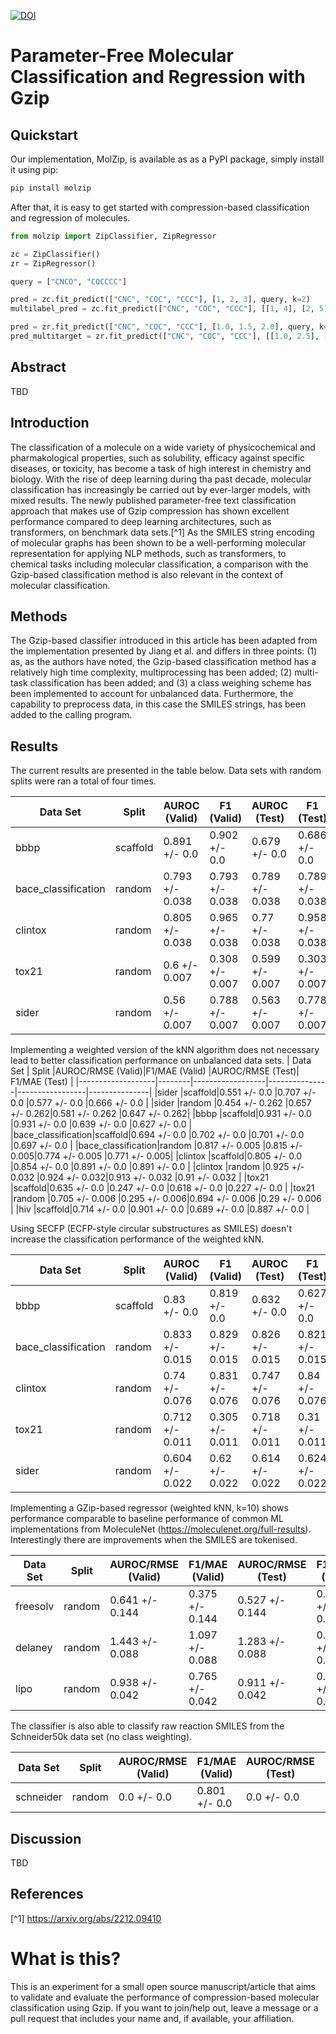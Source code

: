 [![DOI](https://zenodo.org/badge/666335439.svg)](https://zenodo.org/badge/latestdoi/666335439)

# Parameter-Free Molecular Classification and Regression with Gzip

## Quickstart

Our implementation, MolZip, is available as as a PyPI package, simply install it using pip:

```bash
pip install molzip
```

After that, it is easy to get started with compression-based classification and regression of molecules.

```python
from molzip import ZipClassifier, ZipRegressor

zc = ZipClassifier()
zr = ZipRegressor()

query = ["CNCO", "COCCCC"]

pred = zc.fit_predict(["CNC", "COC", "CCC"], [1, 2, 3], query, k=2)
multilabel_pred = zc.fit_predict(["CNC", "COC", "CCC"], [[1, 4], [2, 5], [3, 6]], query, k=2)

pred = zr.fit_predict(["CNC", "COC", "CCC"], [1.0, 1.5, 2.0], query, k=2)
pred_multitarget = zr.fit_predict(["CNC", "COC", "CCC"], [[1.0, 2.5], [1.5, 1.0], [2.0, 0.25]], query, k=2)
```

## Abstract

TBD

## Introduction

The classification of a molecule on a wide variety of physicochemical and pharmakological properties, such as solubility, efficacy against specific diseases, or toxicity, has become a task of high interest in chemistry and biology. With the rise of deep learning during tha past decade, molecular classification has increasingly be carried out by ever-larger models, with mixed results. The newly published parameter-free text classification approach that makes use of Gzip compression has shown excellent performance compared to deep learning architectures, such as transformers, on benchmark data sets.[^1] As the SMILES string encoding of molecular graphs has been shown to be a well-performing molecular representation for applying NLP methods, such as transformers, to chemical tasks including molecular classification, a comparison with the Gzip-based classification method is also relevant in the context of molecular classification.

## Methods

The Gzip-based classifier introduced in this article has been adapted from the implementation presented by Jiang et al. and differs in three points: (1) as, as the authors have noted, the Gzip-based classification method has a relatively high time complexity, multiprocessing has been added; (2) multi-task classification has been added; and (3) a class weighing scheme has been implemented to account for unbalanced data. Furthermore, the capability to preprocess data, in this case the SMILES strings, has been added to the calling program.

## Results

The current results are presented in the table below. Data sets with random splits were ran a total of four times.

|     Data Set      | Split  | AUROC (Valid) |  F1 (Valid)   | AUROC (Test)  |   F1 (Test)   |
|-------------------|--------|---------------|---------------|---------------|---------------|
|bbbp               |scaffold|0.891 +/- 0.0  |0.902 +/- 0.0  |0.679 +/- 0.0  |0.686 +/- 0.0  |
|bace_classification|random  |0.793 +/- 0.038|0.793 +/- 0.038|0.789 +/- 0.038|0.789 +/- 0.038|
|clintox            |random  |0.805 +/- 0.038|0.965 +/- 0.038|0.77 +/- 0.038 |0.958 +/- 0.038|
|tox21              |random  |0.6 +/- 0.007  |0.308 +/- 0.007|0.599 +/- 0.007|0.303 +/- 0.007|
|sider              |random  |0.56 +/- 0.007 |0.788 +/- 0.007|0.563 +/- 0.007|0.778 +/- 0.007|

Implementing a weighted version of the kNN algorithm does not necessary lead to better classification performance on unbalanced data sets.
|     Data Set      | Split  |AUROC/RMSE (Valid)|F1/MAE (Valid) |AUROC/RMSE (Test)| F1/MAE (Test) |
|-------------------|--------|------------------|---------------|-----------------|---------------|
|sider              |scaffold|0.551 +/- 0.0     |0.707 +/- 0.0  |0.577 +/- 0.0    |0.666 +/- 0.0  |
|sider              |random  |0.454 +/- 0.262   |0.657 +/- 0.262|0.581 +/- 0.262  |0.647 +/- 0.262|
|bbbp               |scaffold|0.931 +/- 0.0     |0.931 +/- 0.0  |0.639 +/- 0.0    |0.627 +/- 0.0  |
|bace_classification|scaffold|0.694 +/- 0.0     |0.702 +/- 0.0  |0.701 +/- 0.0    |0.697 +/- 0.0  |
|bace_classification|random  |0.817 +/- 0.005   |0.815 +/- 0.005|0.774 +/- 0.005  |0.771 +/- 0.005|
|clintox            |scaffold|0.805 +/- 0.0     |0.854 +/- 0.0  |0.891 +/- 0.0    |0.891 +/- 0.0  |
|clintox            |random  |0.925 +/- 0.032   |0.924 +/- 0.032|0.913 +/- 0.032  |0.91 +/- 0.032 |
|tox21              |scaffold|0.635 +/- 0.0     |0.247 +/- 0.0  |0.618 +/- 0.0    |0.227 +/- 0.0  |
|tox21              |random  |0.705 +/- 0.006   |0.295 +/- 0.006|0.694 +/- 0.006  |0.29 +/- 0.006 |
|hiv                |scaffold|0.714 +/- 0.0     |0.901 +/- 0.0  |0.689 +/- 0.0    |0.887 +/- 0.0  |

Using SECFP (ECFP-style circular substructures as SMILES) doesn't increase the classification performance of the weighted kNN.

|     Data Set      | Split  | AUROC (Valid) |  F1 (Valid)   | AUROC (Test)  |   F1 (Test)   |
|-------------------|--------|---------------|---------------|---------------|---------------|
|bbbp               |scaffold|0.83 +/- 0.0   |0.819 +/- 0.0  |0.632 +/- 0.0  |0.627 +/- 0.0  |
|bace_classification|random  |0.833 +/- 0.015|0.829 +/- 0.015|0.826 +/- 0.015|0.821 +/- 0.015|
|clintox            |random  |0.74 +/- 0.076 |0.831 +/- 0.076|0.747 +/- 0.076|0.84 +/- 0.076 |
|tox21              |random  |0.712 +/- 0.011|0.305 +/- 0.011|0.718 +/- 0.011|0.31 +/- 0.011 |
|sider              |random  |0.604 +/- 0.022|0.62 +/- 0.022 |0.614 +/- 0.022|0.624 +/- 0.022|

Implementing a GZip-based regressor (weighted kNN, k=10) shows performance comparable to baseline performance of common ML implementations from MoleculeNet (<https://moleculenet.org/full-results>).
Interestingly there are improvements when the SMILES are tokenised.

|Data Set|Split |AUROC/RMSE (Valid)|F1/MAE (Valid) |AUROC/RMSE (Test)| F1/MAE (Test) |
|--------|------|------------------|---------------|-----------------|---------------|
|freesolv|random|0.641 +/- 0.144   |0.375 +/- 0.144|0.527 +/- 0.144  |0.321 +/- 0.144|
|delaney |random|1.443 +/- 0.088   |1.097 +/- 0.088|1.283 +/- 0.088  |0.966 +/- 0.088|
|lipo    |random|0.938 +/- 0.042   |0.765 +/- 0.042|0.911 +/- 0.042  |0.727 +/- 0.042|

The classifier is also able to classify raw reaction SMILES from the Schneider50k data set (no class weighting).

|Data Set |Split |AUROC/RMSE (Valid)|F1/MAE (Valid)|AUROC/RMSE (Test)|F1/MAE (Test)|
|---------|------|------------------|--------------|-----------------|-------------|
|schneider|random|0.0 +/- 0.0       |0.801 +/- 0.0 |0.0 +/- 0.0      |0.801 +/- 0.0|

## Discussion

TBD

## References

[^1] <https://arxiv.org/abs/2212.09410>

# What is this?

This is an experiment for a small open source manuscript/article that aims to validate and evaluate the performance of compression-based molecular classification using Gzip. If you want to join/help out, leave a message or a pull request that includes your name and, if available, your affiliation.
